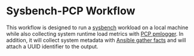 # Sysbench-PCP Workflow
This workflow is designed to run a [sysbench](https://github.com/akopytov/sysbench) workload on a local machine while also collecting system runtime load metrics with [PCP pmlogger](https://pcp.io/). In addition, it will collect system metadata with [Ansible gather facts](https://docs.ansible.com/ansible/latest/collections/ansible/builtin/gather_facts_module.html) and will attach a UUID identifier to the output.
